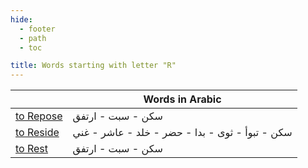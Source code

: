 ```yaml
---
hide:
  - footer
  - path
  - toc

title: Words starting with letter "R"
---
```


|  | Words in Arabic |
| ---- | ---- |
| [to Repose](../R/rest.md) | سكن - سبت - ارتفق |
| [to Reside](../L/live.md) | سكن - تبوأ - ثوى - بدا - حضر - خلد - عاشر - غني |
| [to Rest](../R/rest.md) | سكن - سبت - ارتفق |

